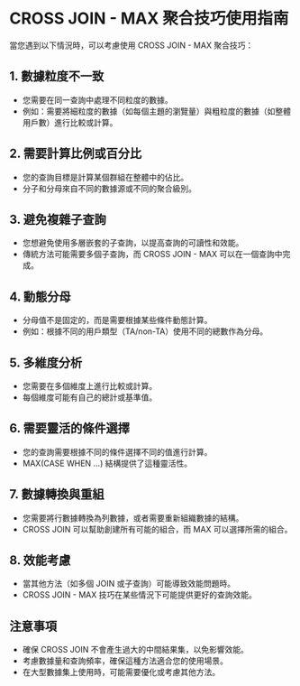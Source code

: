 # CROSS JOIN - MAX 聚合技巧使用指南

當您遇到以下情況時，可以考慮使用 CROSS JOIN - MAX 聚合技巧：

## 1. 數據粒度不一致
- 您需要在同一查詢中處理不同粒度的數據。
- 例如：需要將細粒度的數據（如每個主題的瀏覽量）與粗粒度的數據（如整體用戶數）進行比較或計算。

## 2. 需要計算比例或百分比
- 您的查詢目標是計算某個群組在整體中的佔比。
- 分子和分母來自不同的數據源或不同的聚合級別。

## 3. 避免複雜子查詢
- 您想避免使用多層嵌套的子查詢，以提高查詢的可讀性和效能。
- 傳統方法可能需要多個子查詢，而 CROSS JOIN - MAX 可以在一個查詢中完成。

## 4. 動態分母
- 分母值不是固定的，而是需要根據某些條件動態計算。
- 例如：根據不同的用戶類型（TA/non-TA）使用不同的總數作為分母。

## 5. 多維度分析
- 您需要在多個維度上進行比較或計算。
- 每個維度可能有自己的總計或基準值。

## 6. 需要靈活的條件選擇
- 您的查詢需要根據不同的條件選擇不同的值進行計算。
- MAX(CASE WHEN ...) 結構提供了這種靈活性。

## 7. 數據轉換與重組
- 您需要將行數據轉換為列數據，或者需要重新組織數據的結構。
- CROSS JOIN 可以幫助創建所有可能的組合，而 MAX 可以選擇所需的組合。

## 8. 效能考慮
- 當其他方法（如多個 JOIN 或子查詢）可能導致效能問題時。
- CROSS JOIN - MAX 技巧在某些情況下可能提供更好的查詢效能。

## 注意事項
- 確保 CROSS JOIN 不會產生過大的中間結果集，以免影響效能。
- 考慮數據量和查詢頻率，確保這種方法適合您的使用場景。
- 在大型數據集上使用時，可能需要優化或考慮其他方法。
